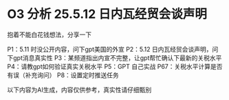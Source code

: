 # O3 分析 25.5.12 日内瓦经贸会谈声明

抱着不能白花钱想法，分享一下

P1：5.11 时没公开内容，问下gpt美国的外宣
P2：5.12 日内瓦经贸会谈声明，问下gpt消息真实性
P3：某频道指出内宣不完整，让gpt帮忙确认下最新的关税水平
P4：请教gpt如何验证真实关税水平
P5：GPT 自己实战
P67：关税水平计算是否有误（补充询问）
P8：设置定时推送任务

以下内容为AI生成，内容仅供参考，真实性请仔细甄别
